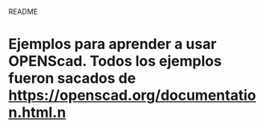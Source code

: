 README

# Ejemplos para aprender a usar OPENScad. Todos los ejemplos fueron sacados de https://openscad.org/documentation.html.n